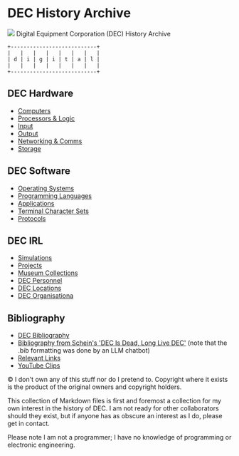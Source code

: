 # DEC History Archive
![](https://upload.wikimedia.org/wikipedia/commons/9/90/Digital_Equipment_Corporation_1993_logo.svg)
Digital Equipment Corporation (DEC) History Archive

```
+---------------------------+ 
|   |   |   |   |   |   |   | 
| d | i | g | i | t | a | l | 
|   |   |   |   |   |   |   | 
+---------------------------+
```

## DEC  Hardware
- [Computers](DEC-hardware-list.md)
- [Processors & Logic](DEC-processors-and-logic-modules.md)
- [Input](DEC-hardware-input.md)
- [Output](DEC-hardware-output.md)
- [Networking & Comms](DEC-hardware-comms.md)
- [Storage](DEC-hardware-storage.md)
## DEC Software
- [Operating Systems](DEC-operating-systems.md)
- [Programming Languages](DEC-programming-languages.md)
- [Applications](DEC-software-applications.md)
- [Terminal Character Sets](DEC-terminal-charsets.md)
- [Protocols](DEC-protocols.md)

## DEC IRL
- [Simulations](sims.md)
- [Projects](hardware-projects.md)
- [Museum Collections](museum-collections.md)
- [DEC Personnel](DEC-personnel.md)
- [DEC Locations](DEC-locations.md)
- [DEC Organisationa](DEC-orgs.md)

## Bibliography
- [DEC Bibliography](books-and-articles.bib)
- [Bibliography from Schein's 'DEC Is Dead, Long Live DEC'](citations-long-live-dec.bib) (note that the .bib formatting was done by an LLM chatbot)
- [Relevant Links](links.md)
- [YouTube Clips](youtube-clips.md)

© I don't own any of this stuff nor do I pretend to. Copyright where it exists is  the product of the original owners and copyright holders. 

This collection of Markdown files  is first and foremost a collection for my own interest in the history of DEC. I am not ready for other collaborators should they exist, but if anyone has as obscure an interest as I do, please get in contact. 

Please note I am not a programmer; I have no knowledge of programming or electronic engineering.
